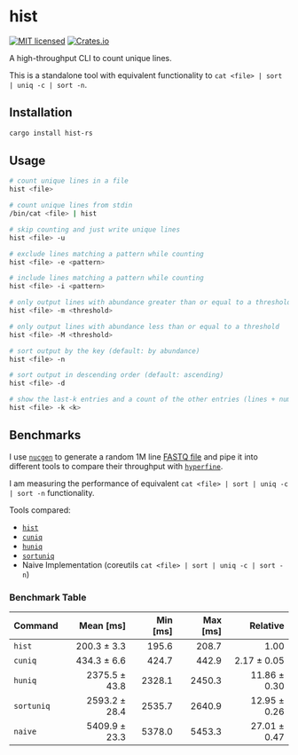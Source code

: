 # hist

[![MIT licensed](https://img.shields.io/badge/license-MIT-blue.svg)](./LICENSE.md)
[![Crates.io](https://img.shields.io/crates/d/hist-rs?color=orange&label=crates.io)](https://crates.io/crates/hist-rs)

A high-throughput CLI to count unique lines.

This is a standalone tool with equivalent functionality to `cat <file> | sort | uniq -c | sort -n`.

## Installation

```bash
cargo install hist-rs
```

## Usage

```bash
# count unique lines in a file
hist <file>

# count unique lines from stdin
/bin/cat <file> | hist

# skip counting and just write unique lines
hist <file> -u

# exclude lines matching a pattern while counting
hist <file> -e <pattern>

# include lines matching a pattern while counting
hist <file> -i <pattern>

# only output lines with abundance greater than or equal to a threshold
hist <file> -m <threshold>

# only output lines with abundance less than or equal to a threshold
hist <file> -M <threshold>

# sort output by the key (default: by abundance)
hist <file> -n

# sort output in descending order (default: ascending)
hist <file> -d

# show the last-k entries and a count of the other entries (lines + number of elements)
hist <file> -k <k>
```

## Benchmarks

I use [`nucgen`](https://crates.io/crates/nucgen) to generate a random 1M line [FASTQ file](https://en.wikipedia.org/wiki/FASTQ_format) and pipe it into different tools to compare their throughput with [`hyperfine`](https://lib.rs/crates/hyperfine).

I am measuring the performance of equivalent `cat <file> | sort | uniq -c | sort -n` functionality.

Tools compared:
- [`hist`](https://lib.rs/crates/hist-rs)
- [`cuniq`](https://lib.rs/crates/cuniq)
- [`huniq`](https://lib.rs/crates/huniq)
- [`sortuniq`](https://lib.rs/crates/sortuniq)
- Naive Implementation (coreutils `cat <file> | sort | uniq -c | sort -n`)

### Benchmark Table

| Command | Mean [ms] | Min [ms] | Max [ms] | Relative |
|:---|---:|---:|---:|---:|
| `hist` | 200.3 ± 3.3 | 195.6 | 208.7 | 1.00 |
| `cuniq` | 434.3 ± 6.6 | 424.7 | 442.9 | 2.17 ± 0.05 |
| `huniq` | 2375.5 ± 43.8 | 2328.1 | 2450.3 | 11.86 ± 0.30 |
| `sortuniq` | 2593.2 ± 28.4 | 2535.7 | 2640.9 | 12.95 ± 0.26 |
| `naive` | 5409.9 ± 23.3 | 5378.0 | 5453.3 | 27.01 ± 0.47 |
